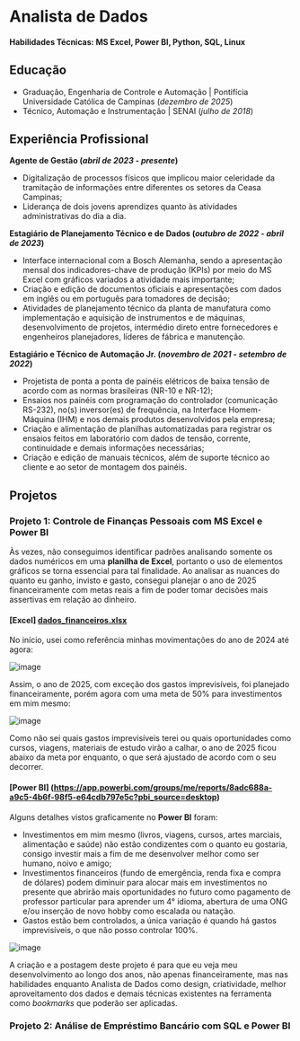 # Analista de Dados

#### Habilidades Técnicas: MS Excel, Power BI, Python, SQL, Linux

## Educação						       		
- Graduação, Engenharia de Controle e Automação	| Pontifícia Universidade Católica de Campinas (_dezembro de 2025_)	 			     
- Técnico, Automação e Instrumentação | SENAI (_julho de 2018_)

## Experiência Profissional
**Agente de Gestão (_abril de 2023 - presente_)**
- Digitalização de processos físicos que implicou maior celeridade da tramitação de informações entre diferentes os setores da Ceasa Campinas;
- Liderança de dois jovens aprendizes quanto às atividades administrativas do dia a dia.

**Estagiário de Planejamento Técnico e de Dados (_outubro de 2022 - abril de 2023_)**
- Interface internacional com a Bosch Alemanha, sendo a apresentação mensal dos indicadores-chave de produção (KPIs) por meio do MS Excel com gráficos variados a atividade mais importante;
- Criação e edição de documentos oficiais e apresentações com dados em inglês ou em português para tomadores de decisão;
- Atividades de planejamento técnico da planta de manufatura como implementação e aquisição de instrumentos e de máquinas, desenvolvimento de projetos, intermédio direto entre fornecedores e engenheiros planejadores, líderes de fábrica e manutenção.

**Estagiário e Técnico de Automação Jr. (_novembro de 2021 - setembro de 2022_)**
- Projetista de ponta a ponta de painéis elétricos de baixa tensão de acordo com as normas brasileiras (NR-10 e NR-12);
- Ensaios nos painéis com programação do controlador (comunicação RS-232), no(s) inversor(es) de frequência, na Interface Homem-Máquina (IHM) e nos demais produtos desenvolvidos pela empresa;
- Criação e alimentação de planilhas automatizadas para registrar os ensaios feitos em laboratório com dados de tensão, corrente, continuidade e demais informações necessárias;
- Criação e edição de manuais técnicos, além de suporte técnico ao cliente e ao setor de montagem dos painéis.

## Projetos
### Projeto 1: Controle de Finanças Pessoais com MS Excel e Power BI

Às vezes, não conseguimos identificar padrões analisando somente os dados numéricos em uma **planilha de Excel**, portanto o uso de elementos gráficos se torna essencial para tal finalidade. Ao analisar as nuances do quanto eu ganho, invisto e gasto, consegui planejar o ano de 2025 financeiramente com metas reais a fim de poder tomar decisões mais assertivas em relação ao dinheiro. 
#### [Excel] [dados_financeiros.xlsx](https://github.com/user-attachments/files/17877420/dados_financeiros.xlsx)
No início, usei como referência minhas movimentações do ano de 2024 até agora:

![image](https://github.com/user-attachments/assets/ac2cc02e-3b73-4637-b7fe-0002aef6f4f8)

Assim, o ano de 2025, com exceção dos gastos imprevisíveis, foi planejado financeiramente, porém agora com uma meta de 50% para investimentos em mim mesmo:

![image](https://github.com/user-attachments/assets/d541d394-0afe-4db6-a40a-d37b95f1aef6)

Como não sei quais gastos imprevisíveis terei ou quais oportunidades como cursos, viagens, materiais de estudo virão a calhar, o ano de 2025 ficou abaixo da meta por enquanto, o que será ajustado de acordo com o seu decorrer.
#### [Power BI] (https://app.powerbi.com/groups/me/reports/8adc688a-a9c5-4b6f-98f5-e64cdb797e5c?pbi_source=desktop)
Alguns detalhes vistos graficamente no **Power BI** foram:
- Investimentos em mim mesmo (livros, viagens, cursos, artes marciais, alimentação e saúde) não estão condizentes com o quanto eu gostaria, consigo investir mais a fim de me desenvolver melhor como ser humano, noivo e amigo;
- Investimentos financeiros (fundo de emergência, renda fixa e compra de dólares) podem diminuir para alocar mais em investimentos no presente que abrirão mais oportunidades no futuro como pagamento de professor particular para aprender um 4° idioma, abertura de uma ONG e/ou inserção de novo hobby como escalada ou natação.
- Gastos estão bem controlados, a única variação é quando há gastos imprevisíveis, o que não posso controlar 100%.

 ![image](https://github.com/user-attachments/assets/c701be31-e902-4464-9aa7-ba5ae1b6ff7d)


A criação e a postagem deste projeto é para que eu veja meu desenvolvimento ao longo dos anos, não apenas financeiramente, mas nas habilidades enquanto Analista de Dados como design, criatividade, melhor aproveitamento dos dados e demais técnicas existentes na ferramenta como _bookmarks_ que poderão ser aplicadas.

### Projeto 2: Análise de Empréstimo Bancário com SQL e Power BI



